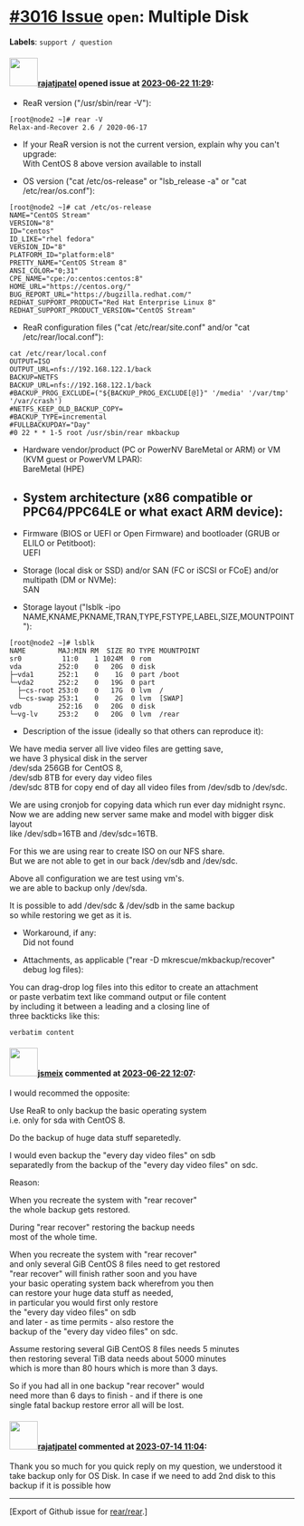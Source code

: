 [\#3016 Issue](https://github.com/rear/rear/issues/3016) `open`: Multiple Disk
==============================================================================

**Labels**: `support / question`

#### <img src="https://avatars.githubusercontent.com/u/8552872?v=4" width="50">[rajatjpatel](https://github.com/rajatjpatel) opened issue at [2023-06-22 11:29](https://github.com/rear/rear/issues/3016):

<!-- Relax-and-Recover (ReaR) Issue Template

Fill in the following items before submitting a new issue.
(quick response is not guaranteed with free support):

Please use proper GitHub Flavoured Markdown,
see "Basic writing and formatting syntax" at
https://docs.github.com/en/get-started/writing-on-github/getting-started-with-writing-and-formatting-on-github/basic-writing-and-formatting-syntax

-- You can safely remove this comment block
-->

-   ReaR version ("/usr/sbin/rear -V"):

<!-- -->

    [root@node2 ~]# rear -V
    Relax-and-Recover 2.6 / 2020-06-17

-   If your ReaR version is not the current version, explain why you
    can't upgrade:  
    With CentOS 8 above version available to install

-   OS version ("cat /etc/os-release" or "lsb\_release -a" or "cat
    /etc/rear/os.conf"):

<!-- -->

    [root@node2 ~]# cat /etc/os-release 
    NAME="CentOS Stream"
    VERSION="8"
    ID="centos"
    ID_LIKE="rhel fedora"
    VERSION_ID="8"
    PLATFORM_ID="platform:el8"
    PRETTY_NAME="CentOS Stream 8"
    ANSI_COLOR="0;31"
    CPE_NAME="cpe:/o:centos:centos:8"
    HOME_URL="https://centos.org/"
    BUG_REPORT_URL="https://bugzilla.redhat.com/"
    REDHAT_SUPPORT_PRODUCT="Red Hat Enterprise Linux 8"
    REDHAT_SUPPORT_PRODUCT_VERSION="CentOS Stream"

-   ReaR configuration files ("cat /etc/rear/site.conf" and/or "cat
    /etc/rear/local.conf"):

<!-- -->

    cat /etc/rear/local.conf
    OUTPUT=ISO
    OUTPUT_URL=nfs://192.168.122.1/back
    BACKUP=NETFS
    BACKUP_URL=nfs://192.168.122.1/back
    #BACKUP_PROG_EXCLUDE=("${BACKUP_PROG_EXCLUDE[@]}" '/media' '/var/tmp' '/var/crash')
    #NETFS_KEEP_OLD_BACKUP_COPY=
    #BACKUP_TYPE=incremental
    #FULLBACKUPDAY="Day"
    #0 22 * * 1-5 root /usr/sbin/rear mkbackup

-   Hardware vendor/product (PC or PowerNV BareMetal or ARM) or VM (KVM
    guest or PowerVM LPAR):  
    BareMetal (HPE)

-   System architecture (x86 compatible or PPC64/PPC64LE or what exact
    ARM device):  
    --

-   Firmware (BIOS or UEFI or Open Firmware) and bootloader (GRUB or
    ELILO or Petitboot):  
    UEFI

-   Storage (local disk or SSD) and/or SAN (FC or iSCSI or FCoE) and/or
    multipath (DM or NVMe):  
    SAN

-   Storage layout ("lsblk -ipo
    NAME,KNAME,PKNAME,TRAN,TYPE,FSTYPE,LABEL,SIZE,MOUNTPOINT"):

<!-- -->

    [root@node2 ~]# lsblk
    NAME        MAJ:MIN RM  SIZE RO TYPE MOUNTPOINT
    sr0          11:0    1 1024M  0 rom  
    vda         252:0    0   20G  0 disk 
    ├─vda1      252:1    0    1G  0 part /boot
    └─vda2      252:2    0   19G  0 part 
      ├─cs-root 253:0    0   17G  0 lvm  /
      └─cs-swap 253:1    0    2G  0 lvm  [SWAP]
    vdb         252:16   0   20G  0 disk 
    └─vg-lv     253:2    0   20G  0 lvm  /rear

-   Description of the issue (ideally so that others can reproduce it):

We have media server all live video files are getting save,  
we have 3 physical disk in the server  
/dev/sda 256GB for CentOS 8,  
/dev/sdb 8TB for every day video files  
/dev/sdc 8TB for copy end of day all video files from /dev/sdb to
/dev/sdc.

We are using cronjob for copying data which run ever day midnight
rsync.  
Now we are adding new server same make and model with bigger disk
layout  
like /dev/sdb=16TB and /dev/sdc=16TB.

For this we are using rear to create ISO on our NFS share.  
But we are not able to get in our back /dev/sdb and /dev/sdc.

Above all configuration we are test using vm's.  
we are able to backup only /dev/sda.

It is possible to add /dev/sdc & /dev/sdb in the same backup  
so while restoring we get as it is.

-   Workaround, if any:  
    Did not found

-   Attachments, as applicable ("rear -D mkrescue/mkbackup/recover"
    debug log files):

You can drag-drop log files into this editor to create an attachment  
or paste verbatim text like command output or file content  
by including it between a leading and a closing line of  
three backticks like this:

    verbatim content

#### <img src="https://avatars.githubusercontent.com/u/1788608?u=925fc54e2ce01551392622446ece427f51e2f0ce&v=4" width="50">[jsmeix](https://github.com/jsmeix) commented at [2023-06-22 12:07](https://github.com/rear/rear/issues/3016#issuecomment-1602523993):

I would recommed the opposite:

Use ReaR to only backup the basic operating system  
i.e. only for sda with CentOS 8.

Do the backup of huge data stuff separetedly.

I would even backup the "every day video files" on sdb  
separatedly from the backup of the "every day video files" on sdc.

Reason:

When you recreate the system with "rear recover"  
the whole backup gets restored.

During "rear recover" restoring the backup needs  
most of the whole time.

When you recreate the system with "rear recover"  
and only several GiB CentOS 8 files need to get restored  
"rear recover" will finish rather soon and you have  
your basic operating system back wherefrom you then  
can restore your huge data stuff as needed,  
in particular you would first only restore  
the "every day video files" on sdb  
and later - as time permits - also restore the  
backup of the "every day video files" on sdc.

Assume restoring several GiB CentOS 8 files needs 5 minutes  
then restoring several TiB data needs about 5000 minutes  
which is more than 80 hours which is more than 3 days.

So if you had all in one backup "rear recover" would  
need more than 6 days to finish - and if there is one  
single fatal backup restore error all will be lost.

#### <img src="https://avatars.githubusercontent.com/u/8552872?v=4" width="50">[rajatjpatel](https://github.com/rajatjpatel) commented at [2023-07-14 11:04](https://github.com/rear/rear/issues/3016#issuecomment-1635697594):

Thank you so much for you quick reply on my question, we understood it
take backup only for OS Disk. In case if we need to add 2nd disk to this
backup if it is possible how

------------------------------------------------------------------------

\[Export of Github issue for
[rear/rear](https://github.com/rear/rear).\]
